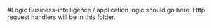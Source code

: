 #Logic
Business-intelligence / application logic should go here.
Http request handlers will be in this folder.